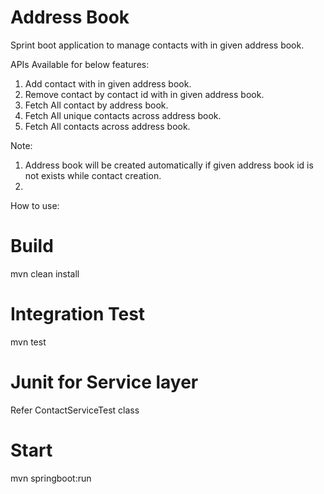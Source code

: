 # Address Book
Sprint boot application to manage contacts with in given address book.

APIs Available for below features:

1. Add contact with in given address book.
2. Remove contact by contact id with in given address book.
3. Fetch All contact by address book.
4. Fetch All unique contacts across address book.
5. Fetch All contacts across address book.

Note: 

1. Address book will be created automatically if given address book id is not exists while contact creation.
2. 

How to use:

# Build
mvn clean install

# Integration Test
mvn test

# Junit for Service layer

Refer ContactServiceTest class

# Start
mvn springboot:run
